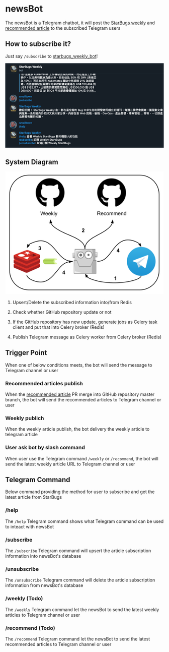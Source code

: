 # newsBot
The newsBot is a Telegram chatbot, it will post the [StarBugs weekly](https://github.com/StarBugsWeekly/StarbugsDevOnly) and [recommended article](https://github.com/StarBugsWeekly/recommended_article) to the subscribed Telegram users

## How to subscribe it?

Just say `/subscribe` to [starbugs_weekly_bot](https://t.me/starbugs_weekly_bot)!

![Subscribe](img/subscribe.png)

## System Diagram

![System Diagram](img/system_diagram.png)

1. Upsert/Delete the subscribed information into/from Redis

2. Check whether GitHub repository update or not

3. If the GitHub repository has new update, generate jobs as Celery task client and put that into Celery broker (Redis)

4. Publish Telegram message as Celery worker from Celery broker (Redis)

## Trigger Point
When one of below conditions meets, the bot will send the message to Telegram channel or user

### Recommended articles publish
When the [recommended article](https://github.com/StarBugsWeekly/recommended_article) PR merge into GitHub repository master branch, the bot will send the recommended articles to Telegram channel or user

### Weekly publich
When the weekly article publish, the bot delivery the weekly article to telegram article

### User ask bot by slash command
When user use the Telegram command `/weekly` or `/recommend`, the bot will send the latest weekly article URL to Telegram channel or user

## Telegram Command
Below command providing the method for user to subscribe and get the latest article from StarBugs

### /help
The `/help` Telegram command shows what Telegram command can be used to inteact with newsBot

### /subscribe
The `/subscribe` Telegram command will upsert the article subscription information into newsBot's database

### /unsubscribe
The `/unsubscribe` Telegram command will delete the article subscription information from newsBot's database

### /weekly (Todo)
The `/weekly` Telegram command let the newsBot to send the latest weekly articles to Telegram channel or user

### /recommend (Todo)
The `/recommend` Telegram command let the newsBot to send the latest recommended articles to Telegram channel or user